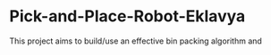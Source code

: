# Pick-and-Place-Robot-Eklavya
This project aims to build/use an effective bin packing algorithm and 

